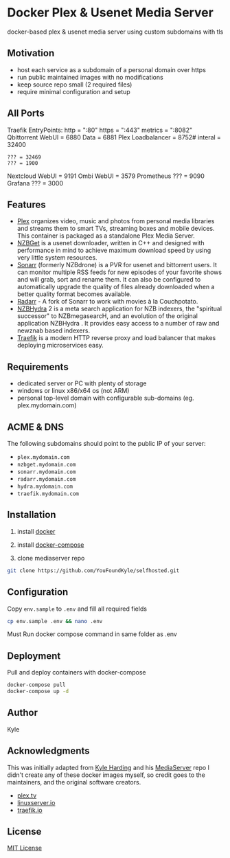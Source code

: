 # Docker Plex & Usenet Media Server #

docker-based plex & usenet media server using custom subdomains with tls

## Motivation

- host each service as a subdomain of a personal domain over https
- run public maintained images with no modifications
- keep source repo small (2 required files)
- require minimal configuration and setup

## All Ports

Traefik
    EntryPoints:
        http = ":80"
        https = ":443"
        metrics = ":8082"
Qbittorrent
    WebUI = 6880
    Data = 6881
Plex
    Loadbalancer  = 8752# interal = 32400

    ??? = 32469
    ??? = 1900
Nextcloud
    WebUI = 9191
Ombi
    WebUI = 3579
Prometheus
    ???  = 9090
Grafana
    ???  = 3000

## Features

- [Plex](https://hub.docker.com/r/plexinc/pms-docker) organizes video, music and photos from personal media libraries and streams them to smart TVs, streaming boxes and mobile devices. This container is packaged as a standalone Plex Media Server.
- [NZBGet](https://hub.docker.com/r/linuxserver/nzbget/) is a usenet downloader, written in C++ and designed with performance in mind to achieve maximum download speed by using very little system resources.
- [Sonarr](https://hub.docker.com/r/linuxserver/sonarr/) (formerly NZBdrone) is a PVR for usenet and bittorrent users. It can monitor multiple RSS feeds for new episodes of your favorite shows and will grab, sort and rename them. It can also be configured to automatically upgrade the quality of files already downloaded when a better quality format becomes available.
- [Radarr](https://hub.docker.com/r/linuxserver/radarr/) - A fork of Sonarr to work with movies à la Couchpotato.
- [NZBHydra](https://hub.docker.com/r/linuxserver/hydra2/) 2 is a meta search application for NZB indexers, the "spiritual successor" to NZBmegasearcH, and an evolution of the original application NZBHydra . It provides easy access to a number of raw and newznab based indexers.
- [Traefik](https://hub.docker.com/_/traefik/) is a modern HTTP reverse proxy and load balancer that makes deploying microservices easy.

## Requirements

- dedicated server or PC with plenty of storage
- windows or linux x86/x64 os (not ARM)
- personal top-level domain with configurable sub-domains (eg. plex.mydomain.com)

## ACME & DNS

The following subdomains should point to the public IP of your server:

- `plex.mydomain.com`
- `nzbget.mydomain.com`
- `sonarr.mydomain.com`
- `radarr.mydomain.com`
- `hydra.mydomain.com`
- `traefik.mydomain.com`

## Installation

1. install [docker](https://docs.docker.com/install/linux/docker-ce/debian/)

2. install [docker-compose](https://docs.docker.com/compose/install/#install-compose)

3. clone mediaserver repo
```bash
git clone https://github.com/YouFoundKyle/selfhosted.git
```

## Configuration

Copy `env.sample` to `.env` and fill all required fields

```bash
cp env.sample .env && nano .env
```

Must Run docker compose command in same folder as .env
## Deployment

Pull and deploy containers with docker-compose

```bash
docker-compose pull
docker-compose up -d  
```

## Author

Kyle

## Acknowledgments

This was initially adapted from [Kyle Harding](https://klutchell.dev) and his [MediaServer](https://github.com/klutchell/mediaserver.git) repo
I didn't create any of these docker images myself, so credit goes to the
maintainers, and the original software creators.

- [plex.tv](https://plex.tv/)
- [linuxserver.io](https://linuxserver.io/)
- [traefik.io](https://traefik.io/)

## License  

[MIT License](./LICENSE)
